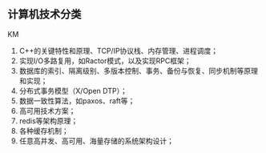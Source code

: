 ## 计算机技术分类
KM

1. C++的关键特性和原理、TCP/IP协议栈、内存管理、进程调度；
2. 实现I/O多路复用，如Ractor模式，以及实现RPC框架；
3. 数据库的索引、隔离级别、多版本控制、事务、备份与恢复、同步机制等原理和实现；
4. 分布式事务模型（X/Open DTP）；
5. 数据一致性算法，如paxos、raft等；
6. 高可用技术方案；
7. redis等架构原理；
8. 各种缓存机制；
9. 任意高并发、高可用、海量存储的系统架构设计；

